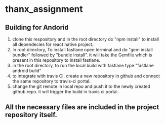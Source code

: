 # thanx_assignment

## Building for Andorid 

1. clone this respository and in the root directory do "npm install" to install all dependecies for react native project.
2. In root directory, To install fastlane open terminal and do "gem install bundler" followed by "bundle install". it will take the Gemfile which is present 
in this repository to install fastlane.
3. in the root directory, to run the local build with fastlane type "fastlane android build"
4. to integrate with travis CI, create a new repository in github and connect the same repository to travis-ci portal.
5. change the git remote in local repo and push it to the newly created github repo. it will trigger the build in travis ci portal.

## All the necessary files are included in the project repository itself.


